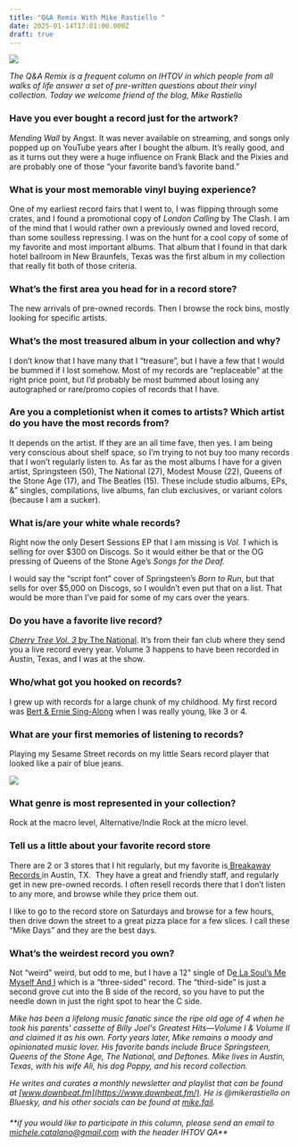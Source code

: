 ```yaml
---
title: "Q&A Remix With Mike Rastiello "
date: 2025-01-14T17:01:00.000Z
draft: true
---
```

![](/images/upload/img_3007-1-.jpg)

*The Q&A Remix is a frequent column on IHTOV in which people from all walks of life answer a set of pre-written questions about their vinyl collection. Today we welcome friend of the blog, Mike Rastiello*

### Have you ever bought a record just for the artwork?

*Mending Wall* by Angst. It was never available on streaming, and songs only popped up on YouTube years after I bought the album. It’s really good, and as it turns out they were a huge influence on Frank Black and the Pixies and are probably one of those “your favorite band’s favorite band.”

### What is your most memorable vinyl buying experience?

One of my earliest record fairs that I went to, I was flipping through some crates, and I found a promotional copy of *London Calling* by The Clash. I am of the mind that I would rather own a previously owned and loved record, than some soulless repressing. I was on the hunt for a cool copy of some of my favorite and most important albums. That album that I found in that dark hotel ballroom in New Braunfels, Texas was the first album in my collection that really fit both of those criteria.

### What’s the first area you head for in a record store?

The new arrivals of pre-owned records. Then I browse the rock bins, mostly looking for specific artists.

### What’s the most treasured album in your collection and why?

I don’t know that I have many that I “treasure”, but I have a few that I would be bummed if I lost somehow. Most of my records are “replaceable” at the right price point, but I’d probably be most bummed about losing any autographed or rare/promo copies of records that I have.

### Are you a completionist when it comes to artists? Which artist do you have the most records from?

It depends on the artist. If they are an all time fave, then yes. I am being very conscious about shelf space, so I’m trying to not buy too many records that I won’t regularly listen to. As far as the most albums I have for a given artist, Springsteen (50), The National (27), Modest Mouse (22), Queens of the Stone Age (17), and The Beatles (15). These include studio albums, EPs, &” singles, compilations, live albums, fan club exclusives, or variant colors (because I am a sucker).

### What is/are your white whale records?

Right now the only Desert Sessions EP that I am missing is *Vol. 1* which is selling for over $300 on Discogs. So it would either be that or the OG pressing of Queens of the Stone Age’s *Songs for the Deaf.*

I would say the “script font” cover of Springsteen’s *Born to Run*, but that sells for over $5,000 on Discogs, so I wouldn’t even put that on a list. That would be more than I’ve paid for some of my cars over the years.

### Do you have a favorite live record?

[*Cherry Tree Vol. 3* by The National](https://www.discogs.com/release/19248457-The-National-Cherry-Tree-Vol-3). It’s from their fan club where they send you a live record every year. Volume 3 happens to have been recorded in Austin, Texas, and I was at the show.

### Who/what got you hooked on records?

I grew up with records for a large chunk of my childhood. My first record was [Bert & Ernie Sing-Along](https://www.discogs.com/master/616013-Bert-3-Ernie-Bert-Ernie-Sing-Along) when I was really young, like 3 or 4.

### What are your first memories of listening to records?

Playing my Sesame Street records on my little Sears record player that looked like a pair of blue jeans.

![](/images/upload/screenshot-2025-01-14-at-5.00.10 pm.png)

### What genre is most represented in your collection?

Rock at the macro level, Alternative/Indie Rock at the micro level.

### Tell us a little about your favorite record store

There are 2 or 3 stores that I hit regularly, but my favorite is[ Breakaway Records ](https://breakawayrecordshop.com/)in Austin, TX.  They have a great and friendly staff, and regularly get in new pre-owned records. I often resell records there that I don’t listen to any more, and browse while they price them out.

I like to go to the record store on Saturdays and browse for a few hours, then drive down the street to a great pizza place for a few slices. I call these “Mike Days” and they are the best days.

### What’s the weirdest record you own?

Not “weird” weird, but odd to me, but I have a 12” single of D[e La Soul’s Me Myself And I](https://www.discogs.com/release/353297-De-La-Soul-Me-Myself-And-I) which is a “three-sided” record. The “third-side” is just a second grove cut into the B side of the record, so you have to put the needle down in just the right spot to hear the C side.

*Mike has been a lifelong music fanatic since the ripe old age of 4 when he took his parents' cassette of Billy Joel's Greatest Hits—Volume I & Volume II and claimed it as his own. Forty years later, Mike remains a moody and opinionated music lover. His favorite bands include Bruce Springsteen, Queens of the Stone Age, The National, and Deftones. Mike lives in Austin, Texas, with his wife Ali, his dog Poppy, and his record collection.*

*He writes and curates a monthly newsletter and playlist that can be found at [www.downbeat.fm](https://www.downbeat.fm/). He is @mikerastiello on Bluesky, and his other socials can be found at [mike.fail](https://mike.fail/).*

###### \*\*if you would like to participate in this column, please send an email to michele.catalano@gmail.com with the header IHTOV QA\*\*
